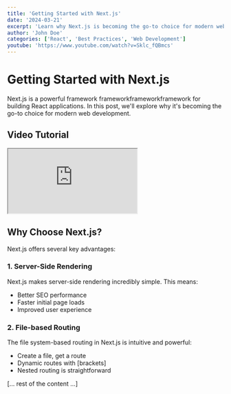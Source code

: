 ```yaml
---
title: 'Getting Started with Next.js'
date: '2024-03-21'
excerpt: 'Learn why Next.js is becoming the go-to choice for modern web development and how to get started.'
author: 'John Doe'
categories: ['React', 'Best Practices', 'Web Development']
youtube: 'https://www.youtube.com/watch?v=Sklc_fQBmcs'
---
```


# Getting Started with Next.js

Next.js is a powerful framework frameworkframeworkframework for building React applications. In this post, we'll explore why it's becoming the go-to choice for modern web development.

## Video Tutorial
<div class="aspect-w-16 aspect-h-9 mb-8">
  <iframe 
    src="https://www.youtube.com/embed/Sklc_fQBmcs" 
    title="Getting Started with Next.js"
    allow="accelerometer; autoplay; clipboard-write; encrypted-media; gyroscope; picture-in-picture"
    allowfullscreen
    class="rounded-lg shadow-lg"
  ></iframe>
</div>

## Why Choose Next.js?


Next.js offers several key advantages:

### 1. Server-Side Rendering
Next.js makes server-side rendering incredibly simple. This means:
- Better SEO performance
- Faster initial page loads
- Improved user experience

### 2. File-based Routing
The file system-based routing in Next.js is intuitive and powerful:
- Create a file, get a route
- Dynamic routes with [brackets]
- Nested routing is straightforward

[... rest of the content ...] 